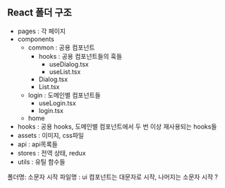 ## React 폴더 구조

- pages : 각 페이지
- components
  - common : 공용 컴포넌트
    - hooks : 공용 컴포넌트들의 훅들
      - useDialog.tsx
      - useList.tsx
    - Dialog.tsx
    - List.tsx
  - login : 도메인별 컴포넌트들
    - useLogin.tsx
    - login.tsx
  - home
- hooks : 공용 hooks, 도메인별 컴포넌트에서 두 번 이상 재사용되는 hooks들
- assets : 이미지, css파일
- api : api목록들
- stores : 전역 상태, redux
- utils : 유틸 함수들

폴더명: 소문자 시작
파일명 : ui 컴포넌트는 대문자로 시작, 나머지는 소문자 시작 ?
